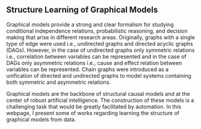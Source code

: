 ## Structure Learning of Graphical Models

Graphical models provide a strong and clear formalism for studying conditional independence relations, probabilistic reasoning, and decision making that arise in different research areas. Originally, graphs with a single type of edge were used i.e., undirected graphs and directed acyclic graphs (DAGs). However, in the case of undirected graphs only symmetric relations i.e., correlation between variables can be represented and in the case of DAGs only asymmetric relations i.e., cause and effect relation between variables can be represented. Chain graphs were introduced as a unification of directed and undirected graphs to model systems containing both symmetric and asymmetric relations.

Graphical models are the backbone of structural causal models and at the center of robust artificial intelligence. The construction of these models is a challenging task that would be greatly facilitated by automation. In this webpage, I present some of works regarding learning the structure of graphical models from data.
